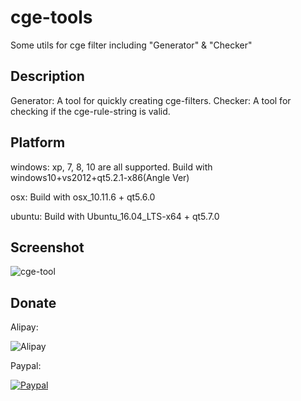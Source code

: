 # cge-tools
Some utils for cge filter including "Generator" & "Checker"

## Description

Generator: A tool for quickly creating cge-filters.
Checker: A tool for checking if the cge-rule-string is valid.

## Platform ##

windows: xp, 7, 8, 10 are all supported. Build with windows10+vs2012+qt5.2.1-x86(Angle Ver)

osx: Build with osx_10.11.6 + qt5.6.0

ubuntu: Build with Ubuntu_16.04_LTS-x64 + qt5.7.0

## Screenshot ##

![cge-tool](https://raw.githubusercontent.com/wysaid/cge-tools/master/screenshots/0.jpg "cge-tool-screenshot")

## Donate ##

Alipay:

![Alipay](https://raw.githubusercontent.com/wysaid/ios-gpuimage-plus/master/screenshots/alipay.jpg "alipay")

Paypal: 

[![Paypal](https://www.paypalobjects.com/en_US/i/btn/btn_donateCC_LG.gif "Paypal")](http://blog.wysaid.org/p/donate.html)